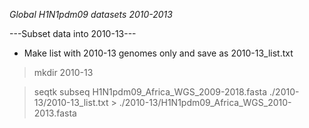 *Global H1N1pdm09 datasets 2010-2013*

---Subset data into 2010-13---

- Make list with 2010-13 genomes only and save as 2010-13_list.txt 

> mkdir 2010-13

> seqtk subseq H1N1pdm09_Africa_WGS_2009-2018.fasta ./2010-13/2010-13_list.txt > ./2010-13/H1N1pdm09_Africa_WGS_2010-2013.fasta